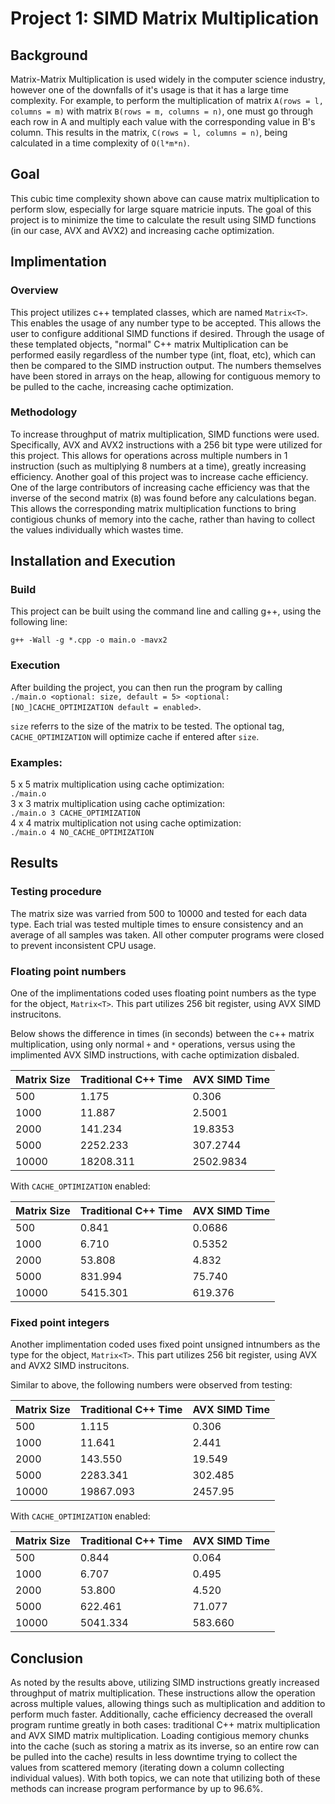 # Project 1: SIMD Matrix Multiplication

## Background

Matrix-Matrix Multiplication is used widely in the computer science industry, however one of the downfalls of it's usage is that it has a large time complexity.
For example, to perform the multiplication of matrix ```A(rows = l, columns = m)``` with matrix ```B(rows = m, columns = n)```, one must go through each row in A and multiply each value with the corresponding value in B's column. This results in the matrix, ```C(rows = l, columns = n)```, being calculated in a time complexity of ```O(l*m*n)```.

## Goal

This cubic time complexity shown above can cause matrix multiplication to perform slow, especially for large square matricie inputs. The goal of this project is to minimize the time to calculate the result using SIMD functions (in our case, AVX and AVX2) and increasing cache optimization. 

## Implimentation

### Overview

This project utilizes c++ templated classes, which are named ```Matrix<T>```. This enables the usage of any number type to be accepted. This allows the user to configure additional SIMD functions if desired. Through the usage of these templated objects, "normal" C++ matrix Multiplication can be performed easily regardless of the number type (int, float, etc), which can then be compared to the SIMD instruction output. The numbers themselves have been stored in arrays on the heap, allowing for contiguous memory to be pulled to the cache, increasing cache optimization.

### Methodology

To increase throughput of matrix multiplication, SIMD functions were used. Specifically, AVX and AVX2 instructions with a 256 bit type were utilized for this project. This allows for operations across multiple numbers in 1 instruction (such as multiplying 8 numbers at a time), greatly increasing efficiency. Another goal of this project was to increase cache efficiency. One of the large contributors of increasing cache efficiency was that the inverse of the second matrix (```B```) was found before any calculations began. This allows the corresponding matrix multiplication functions to bring contigious chunks of memory into the cache, rather than having to collect the values individually which wastes time.

## Installation and Execution

### Build

This project can be built using the command line and calling g++, using the following line:

```g++ -Wall -g *.cpp -o main.o -mavx2```

### Execution

After building the project, you can then run the program by calling  
```./main.o <optional: size, default = 5> <optional: [NO_]CACHE_OPTIMIZATION default = enabled>```.

```size``` referrs to the size of the matrix to be tested. The optional tag, ```CACHE_OPTIMIZATION``` will optimize cache if entered after ```size```. 

### Examples:

5 x 5 matrix multiplication using cache optimization:  
```./main.o```  
3 x 3 matrix multiplication using cache optimization:  
```./main.o 3 CACHE_OPTIMIZATION```  
4 x 4 matrix multiplication not using cache optimization:  
```./main.o 4 NO_CACHE_OPTIMIZATION```  

## Results

### Testing procedure 

The matrix size was varried from 500 to 10000 and tested for each data type. Each trial was tested multiple times to ensure consistency and an average of all samples was taken. All other computer programs were closed to prevent inconsistent CPU usage.

### Floating point numbers

One of the implimentations coded uses floating point numbers as the type for the object, ```Matrix<T>```. This part utilizes 256 bit register, using AVX SIMD instrucitons.  

Below shows the difference in times (in seconds) between the c++ matrix multiplication, using only normal ```+``` and ```*``` operations, versus using the implimented AVX SIMD instructions, with cache optimization disbaled.

| Matrix Size | Traditional C++ Time | AVX SIMD Time |
|-------------|----------------------|---------------|
| 500         |         1.175        |      0.306    |
| 1000        |        11.887        |      2.5001   |
| 2000        |       141.234        |     19.8353   |
| 5000        |      2252.233        |    307.2744   |
| 10000       |     18208.311        |   2502.9834   |

With ```CACHE_OPTIMIZATION``` enabled:

| Matrix Size | Traditional C++ Time | AVX SIMD Time |
|-------------|----------------------|---------------|
| 500         |         0.841        |     0.0686    |
| 1000        |         6.710        |     0.5352    |
| 2000        |        53.808        |     4.832     |
| 5000        |       831.994        |    75.740     |
| 10000       |      5415.301        |   619.376     |

### Fixed point integers

Another implimentation coded uses fixed point unsigned intnumbers as the type for the object, ```Matrix<T>```. This part utilizes 256 bit register, using AVX and AVX2 SIMD instrucitons.

Similar to above, the following numbers were observed from testing:

| Matrix Size | Traditional C++ Time | AVX SIMD Time |
|-------------|----------------------|---------------|
| 500         |          1.115       |      0.306    |
| 1000        |         11.641       |      2.441    |
| 2000        |        143.550       |     19.549    |
| 5000        |       2283.341       |    302.485    |
| 10000       |      19867.093       |    2457.95    |

With ```CACHE_OPTIMIZATION``` enabled:

| Matrix Size | Traditional C++ Time | AVX SIMD Time |
|-------------|----------------------|---------------|
| 500         |         0.844        |      0.064    |
| 1000        |         6.707        |      0.495    |
| 2000        |        53.800        |      4.520    |
| 5000        |       622.461        |     71.077    |
| 10000       |      5041.334        |    583.660    |

## Conclusion

As noted by the results above, utilizing SIMD instructions greatly increased throughput of matrix multiplication. These instructions allow the operation across multiple values, allowing things such as multiplication and addition to perform much faster. Additionally, cache efficiency decreased the overall program runtime greatly in both cases: traditional C++ matrix multiplication and AVX SIMD matrix multiplication. Loading contigious memory chunks into the cache (such as storing a matrix as its inverse, so an entire row can be pulled into the cache) results in less downtime trying to collect the values from scattered memory (iterating down a column collecting individual values). With both topics, we can note that utilizing both of these methods can increase program performance by up to 96.6%.

